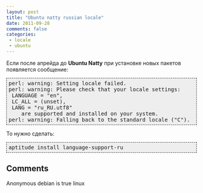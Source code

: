 ```yaml
---
layout: post
title: "Ubuntu natty russian locale"
date: 2011-09-28
comments: false
categories:
 - locale
 - ubuntu
---
```



Если после апрейда до <b>Ubuntu Natty</b> при установке новых пакетов появляется сообщение:
<pre style="background-color: #eeeeee; border: 1px dashed; margin: 0; padding: 5px;">perl: warning: Setting locale failed.
perl: warning: Please check that your locale settings:
 LANGUAGE = "en",
 LC_ALL = (unset),
 LANG = "ru_RU.utf8"
    are supported and installed on your system.
perl: warning: Falling back to the standard locale ("C").</pre>
То нужно сделать:
<pre style="background-color: #eeeeee; border: 1px dashed; margin: 0; padding: 5px;">aptitude install language-support-ru
</pre><h2>Comments</h2>


Anonymous
debian is true linux
